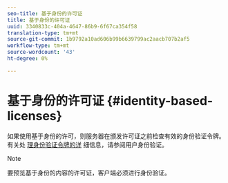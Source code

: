 ```yaml
---
seo-title: 基于身份的许可证
title: 基于身份的许可证
uuid: 3340833c-404a-4647-86b9-6f67ca354f58
translation-type: tm+mt
source-git-commit: 1b9792a10ad606b99b6639799ac2aacb707b2af5
workflow-type: tm+mt
source-wordcount: '43'
ht-degree: 0%

---
```



# 基于身份的许可证 {#identity-based-licenses}

如果使用基于身份的许可，则服务器在颁发许可证之前检查有效的身份验证令牌。 有关处 [理身份验证令牌的详](../../../aaxs-protecting-content/content-introduction/content-usage-rules/content-authentication/content-user-authentication.md) 细信息，请参阅用户身份验证。

>[!NOTE]
>
>要预览基于身份的内容的许可证，客户端必须进行身份验证。

